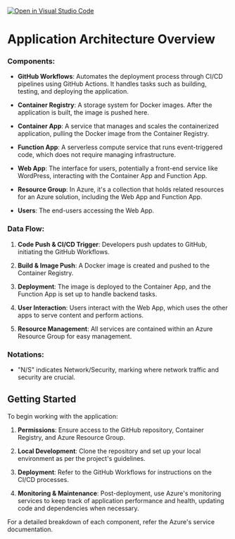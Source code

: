 [![Open in Visual Studio Code](https://classroom.github.com/assets/open-in-vscode-718a45dd9cf7e7f842a935f5ebbe5719a5e09af4491e668f4dbf3b35d5cca122.svg)](https://classroom.github.com/online_ide?assignment_repo_id=13669283&assignment_repo_type=AssignmentRepo)

# Application Architecture Overview

### Components:

- **GitHub Workflows**: Automates the deployment process through CI/CD pipelines using GitHub Actions. It handles tasks such as building, testing, and deploying the application.

- **Container Registry**: A storage system for Docker images. After the application is built, the image is pushed here.

- **Container App**: A service that manages and scales the containerized application, pulling the Docker image from the Container Registry.

- **Function App**: A serverless compute service that runs event-triggered code, which does not require managing infrastructure.

- **Web App**: The interface for users, potentially a front-end service like WordPress, interacting with the Container App and Function App.

- **Resource Group**: In Azure, it's a collection that holds related resources for an Azure solution, including the Web App and Function App.

- **Users**: The end-users accessing the Web App.

### Data Flow:

1. **Code Push & CI/CD Trigger**: Developers push updates to GitHub, initiating the GitHub Workflows.

2. **Build & Image Push**: A Docker image is created and pushed to the Container Registry.

3. **Deployment**: The image is deployed to the Container App, and the Function App is set up to handle backend tasks.

4. **User Interaction**: Users interact with the Web App, which uses the other apps to serve content and perform actions.

5. **Resource Management**: All services are contained within an Azure Resource Group for easy management.

### Notations:

- "N/S" indicates Network/Security, marking where network traffic and security are crucial.

## Getting Started

To begin working with the application:

1. **Permissions**: Ensure access to the GitHub repository, Container Registry, and Azure Resource Group.

2. **Local Development**: Clone the repository and set up your local environment as per the project's guidelines.

3. **Deployment**: Refer to the GitHub Workflows for instructions on the CI/CD processes.

4. **Monitoring & Maintenance**: Post-deployment, use Azure's monitoring services to keep track of application performance and health, updating code and dependencies when necessary.

For a detailed breakdown of each component, refer the Azure's service documentation.
